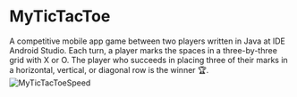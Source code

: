 # MyTicTacToe
A competitive mobile app game between two players written in Java at IDE Android Studio. Each turn, a player marks the spaces in a three-by-three grid with X or O. The player who succeeds in placing three of their marks in a horizontal, vertical, or diagonal row is the winner 🏆.
![MyTicTacToeSpeed](.gif)
